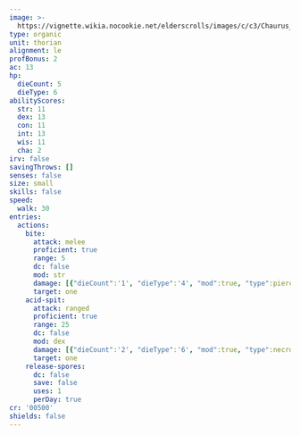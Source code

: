 ```yaml
---
image: >-
  https://vignette.wikia.nocookie.net/elderscrolls/images/c/c3/Chaurus_3D.png/revision/latest/scale-to-width-down/700?cb=20120612155204
type: organic
unit: thorian
alignment: le
profBonus: 2
ac: 13
hp:
  dieCount: 5
  dieType: 6
abilityScores:
  str: 11
  dex: 13
  con: 11
  int: 13
  wis: 11
  cha: 2
irv: false
savingThrows: []
senses: false
size: small
skills: false
speed:
  walk: 30
entries:
  actions:
    bite:
      attack: melee
      proficient: true
      range: 5
      dc: false
      mod: str
      damage: [{"dieCount":'1', "dieType":'4', "mod":true, "type":piercing}]
      target: one
    acid-spit:
      attack: ranged
      proficient: true
      range: 25
      dc: false
      mod: dex
      damage: [{"dieCount":'2', "dieType":'6', "mod":true, "type":necrotic}]
      target: one
    release-spores:
      dc: false
      save: false
      uses: 1
      perDay: true
cr: '00500'
shields: false
---
```

